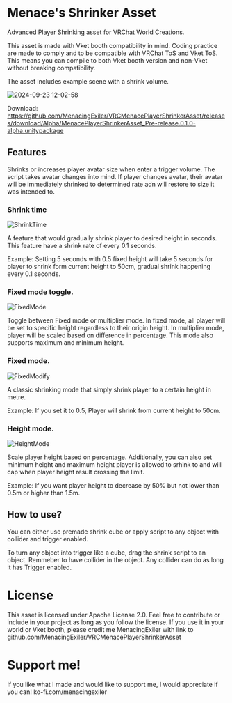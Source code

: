 # Menace's Shrinker Asset
 
Advanced Player Shrinking asset for VRChat World Creations.

This asset is made with Vket booth compatibility in mind. Coding practice are made to comply and to be compatible with VRChat ToS and Vket ToS. This means you can compile to both Vket booth version and non-Vket without breaking compatibility.

The asset includes example scene with a shrink volume.

![2024-09-23 12-02-58](https://github.com/user-attachments/assets/76201341-2dfc-4d41-92cd-48a4aecb0fd0)

Download: https://github.com/MenacingExiler/VRCMenacePlayerShrinkerAsset/releases/download/Alpha/MenacePlayerShrinkerAsset_Pre-release.0.1.0-alpha.unitypackage

## Features

Shrinks or increases player avatar size when enter a trigger volume.
The script takes avatar changes into mind. If player changes avatar, their avatar will be immediately shrinked to determined rate adn will restore to size it was intended to.

### Shrink time
![ShrinkTime](https://github.com/user-attachments/assets/711348e0-e10e-4e78-bf08-ea97af4a2733)

A feature that would gradually shrink player to desired height in seconds. This feature have a shrink rate of every 0.1 seconds.

Example: Setting 5 seconds with 0.5 fixed height will take 5 seconds for player to shrink form current height to 50cm, gradual shrink happening every 0.1 seconds.

### Fixed mode toggle.
![FixedMode](https://github.com/user-attachments/assets/1f04267e-02e0-48ce-aa0c-2ac75e976647)

Toggle between Fixed mode or multiplier mode.
In fixed mode, all player will be set to specific height regardless to their origin height.
In multiplier mode, player will be scaled based on difference in percentage. This mode also supports maximum and minimum height.

### Fixed mode.
![FixedModify](https://github.com/user-attachments/assets/c7f07598-1e38-4c40-895b-33aaa66f491b)

A classic shrinking mode that simply shrink player to a certain height in metre.

Example: If you set it to 0.5, Player will shrink from current height to 50cm.

### Height mode.
![HeightMode](https://github.com/user-attachments/assets/8b4b1810-aa4c-433f-aee7-8518d2a120f7)

Scale player height based on percentage. Additionally, you can also set minimum height and maximum height player is allowed to srhink to and will cap when player height result crossing the limit.

Example: If you want player height to decrease by 50% but not lower than 0.5m or higher than 1.5m.

## How to use?

You can either use premade shrink cube or apply script to any object with collider and trigger enabled.

To turn any object into trigger like a cube, drag the shrink script to an object. Remmeber to have collider in the object. Any collider can do as long it has Trigger enabled.

# License

This asset is licensed under Apache License 2.0. Feel free to contribute or include in your project as long as you follow the license.
If you use it in your world or Vket booth, please credit me MenacingExiler with link to github.com/MenacingExiler/VRCMenacePlayerShrinkerAsset

# Support me!

If you like what I made and would like to support me, I would appreciate if you can! ko-fi.com/menacingexiler

